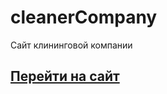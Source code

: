 # cleanerCompany
Сайт клининговой компании

## <a href="https://teamliderccmp.github.io/cleanerCompany/" target="_blank">Перейти на сайт</a>
